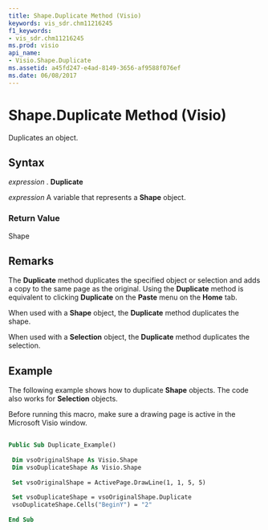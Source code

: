 ```yaml
---
title: Shape.Duplicate Method (Visio)
keywords: vis_sdr.chm11216245
f1_keywords:
- vis_sdr.chm11216245
ms.prod: visio
api_name:
- Visio.Shape.Duplicate
ms.assetid: a45fd247-e4ad-8149-3656-af9588f076ef
ms.date: 06/08/2017
---
```



# Shape.Duplicate Method (Visio)

Duplicates an object.


## Syntax

 _expression_ . **Duplicate**

 _expression_ A variable that represents a **Shape** object.


### Return Value

Shape


## Remarks

The **Duplicate** method duplicates the specified object or selection and adds a copy to the same page as the original. Using the **Duplicate** method is equivalent to clicking **Duplicate** on the **Paste** menu on the **Home** tab.

When used with a **Shape** object, the **Duplicate** method duplicates the shape.

When used with a **Selection** object, the **Duplicate** method duplicates the selection.


## Example

The following example shows how to duplicate **Shape** objects. The code also works for **Selection** objects.

Before running this macro, make sure a drawing page is active in the Microsoft Visio window.




```vb
 
Public Sub Duplicate_Example() 
 
 Dim vsoOriginalShape As Visio.Shape 
 Dim vsoDuplicateShape As Visio.Shape 
 
 Set vsoOriginalShape = ActivePage.DrawLine(1, 1, 5, 5) 
 
 Set vsoDuplicateShape = vsoOriginalShape.Duplicate 
 vsoDuplicateShape.Cells("BeginY") = "2" 
 
End Sub
```


